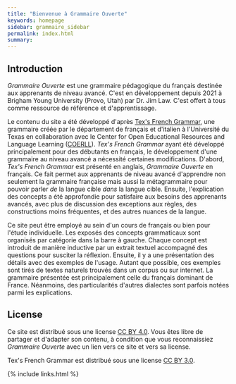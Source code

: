 ```yaml
---
title: "Bienvenue à Grammaire Ouverte"
keywords: homepage
sidebar: grammaire_sidebar
permalink: index.html
summary: 
---
```


## Introduction

*Grammaire Ouverte* est une grammaire pédagogique du français destinée aux apprenants de niveau avancé. C'est en développement depuis 2021 à Brigham Young University (Provo, Utah) par Dr. Jim Law. C'est offert à tous comme ressource de référence et d'apprentissage.

Le contenu du site a été développé d'après [Tex's French Grammar](https://www.laits.utexas.edu/tex/), une grammaire créée par le département de français et d'italien à l'Université du Texas en collaboration avec le Center for Open Educational Resources and Language Learning ([COERLL](https://www.coerll.utexas.edu/coerll/)). *Tex's French Grammar* ayant été développé principalement pour des débutants en français, le développement d'une grammaire au niveau avancé a nécessité certaines modifications. D'abord, *Tex's French Grammar* est présenté en anglais, *Grammaire Ouverte* en français. Ce fait permet aux apprenants de niveau avancé d'apprendre non seulement la grammaire française mais aussi la métagrammaire pour pouvoir parler *de* la langue cible *dans* la langue cible. Ensuite, l'explication des concepts a été approfondie pour satisfaire aux besoins des apprenants avancés, avec plus de discussion des exceptions aux règles, des constructions moins fréquentes, et des autres nuances de la langue.

Ce site peut être employé au sein d'un cours de français ou bien pour l'étude individuelle. Les exposés des concepts grammaticaux sont organisés par catégorie dans la barre à gauche. Chaque concept est introduit de manière inductive par un extrait textuel accompagné des questions pour susciter la réflexion. Ensuite, il y a une présentation des détails avec des exemples de l'usage. Autant que possible, ces exemples sont tirés de textes naturels trouvés dans un corpus ou sur internet. La grammaire présentée est principalement celle du français dominant de France. Néanmoins, des particularités d'autres dialectes sont parfois notées parmi les explications.

## License

Ce site est distribué sous une license [CC BY 4.0](https://creativecommons.org/licenses/by/4.0/). Vous êtes libre de partager et d'adapter son contenu, à condition que vous reconnaissiez *Grammaire Ouverte* avec un lien vers ce site et vers sa license.

Tex's French Grammar est distribué sous une license [CC BY 3.0](https://creativecommons.org/licenses/by/3.0/).

{% include links.html %}